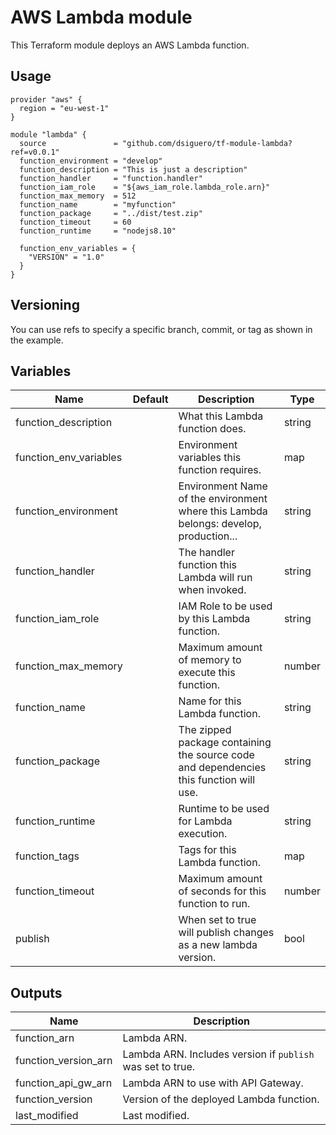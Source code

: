 # AWS Lambda module

This Terraform module deploys an AWS Lambda function.


## Usage
```hcl
provider "aws" {
  region = "eu-west-1"
}

module "lambda" {
  source               = "github.com/dsiguero/tf-module-lambda?ref=v0.0.1"
  function_environment = "develop"
  function_description = "This is just a description"
  function_handler     = "function.handler"
  function_iam_role    = "${aws_iam_role.lambda_role.arn}"
  function_max_memory  = 512
  function_name        = "myfunction"
  function_package     = "../dist/test.zip"
  function_timeout     = 60
  function_runtime     = "nodejs8.10"

  function_env_variables = {
    "VERSION" = "1.0"
  }
}
```

## Versioning
You can use refs to specify a specific branch, commit, or tag as shown in the example.

## Variables

| Name                  | Default | Description                                                                            | Type   |
|-----------------------|---------|----------------------------------------------------------------------------------------|--------|
|function_description   |         | What this Lambda function does.                                                        | string |
|function_env_variables |         | Environment variables this function requires.                                          | map    |
|function_environment   |         | Environment Name of the environment where this Lambda belongs: develop, production...  | string |
|function_handler       |         | The handler function this Lambda will run when invoked.                                | string |
|function_iam_role      |         | IAM Role to be used by this Lambda function.                                           | string |
|function_max_memory    |         | Maximum amount of memory to execute this function.                                     | number |
|function_name          |         | Name for this Lambda function.                                                         | string |
|function_package       |         | The zipped package containing the source code and dependencies this function will use. | string |
|function_runtime       |         | Runtime to be used for Lambda execution.                                               | string |
|function_tags          |         | Tags for this Lambda function.                                                         | map    |
|function_timeout       |         | Maximum amount of seconds for this function to run.                                    | number |
|publish                |         | When set to true will publish changes as a new lambda version.                         | bool   |

## Outputs

| Name                | Description                                               |
|---------------------|-----------------------------------------------------------|
|function_arn         | Lambda ARN.                                               |
|function_version_arn | Lambda ARN. Includes version if `publish` was set to true.|
|function_api_gw_arn  | Lambda ARN to use with API Gateway.                       |
|function_version     | Version of the deployed Lambda function.                  |
|last_modified        | Last modified.                                            |

